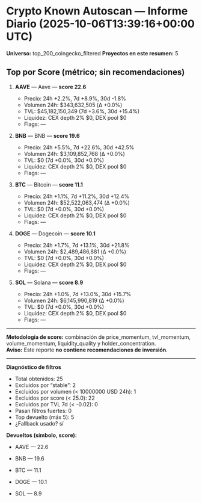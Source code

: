 # Crypto Known Autoscan — Informe Diario (2025-10-06T13:39:16+00:00 UTC)

**Universo:** top_200_coingecko_filtered
**Proyectos en este resumen:** 5

## Top por Score (métrico; sin recomendaciones)

1. **AAVE** — Aave — **score 22.6**
   - Precio: 24h +2.2%, 7d +8.9%, 30d -1.8%
   - Volumen 24h: $343,632,505 (Δ +0.0%)
   - TVL: $45,182,150,349 (7d +3.6%, 30d +15.4%)
   - Liquidez: CEX depth 2% $0, DEX pool $0
   - Flags: —

2. **BNB** — BNB — **score 19.6**
   - Precio: 24h +5.5%, 7d +22.6%, 30d +42.5%
   - Volumen 24h: $3,109,852,768 (Δ +0.0%)
   - TVL: $0 (7d +0.0%, 30d +0.0%)
   - Liquidez: CEX depth 2% $0, DEX pool $0
   - Flags: —

3. **BTC** — Bitcoin — **score 11.1**
   - Precio: 24h +1.1%, 7d +11.2%, 30d +12.4%
   - Volumen 24h: $52,522,063,474 (Δ +0.0%)
   - TVL: $0 (7d +0.0%, 30d +0.0%)
   - Liquidez: CEX depth 2% $0, DEX pool $0
   - Flags: —

4. **DOGE** — Dogecoin — **score 10.1**
   - Precio: 24h +1.7%, 7d +13.1%, 30d +21.8%
   - Volumen 24h: $2,489,486,881 (Δ +0.0%)
   - TVL: $0 (7d +0.0%, 30d +0.0%)
   - Liquidez: CEX depth 2% $0, DEX pool $0
   - Flags: —

5. **SOL** — Solana — **score 8.9**
   - Precio: 24h +1.0%, 7d +13.0%, 30d +15.7%
   - Volumen 24h: $6,145,990,819 (Δ +0.0%)
   - TVL: $0 (7d +0.0%, 30d +0.0%)
   - Liquidez: CEX depth 2% $0, DEX pool $0
   - Flags: —


---

**Metodología de score:** combinación de price_momentum, tvl_momentum, volume_momentum, liquidity_quality y holder_concentration.  
**Aviso:** Este reporte **no contiene recomendaciones de inversión**.


---
**Diagnóstico de filtros**

- Total obtenidos: 25
- Excluidos por “stable”: 2
- Excluidos por volumen (< 10000000 USD 24h): 1
- Excluidos por score (< 25.0): 22
- Excluidos por TVL 7d (< -0.02): 0
- Pasan filtros fuertes: 0
- Top devuelto (máx 5): 5
- ¿Fallback usado? sí


**Devueltos (símbolo, score):**

- AAVE — 22.6

- BNB — 19.6

- BTC — 11.1

- DOGE — 10.1

- SOL — 8.9


